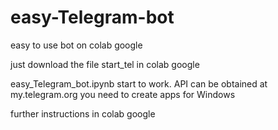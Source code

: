 # easy-Telegram-bot
easy to use bot on colab google


just download the file start_tel  in  colab google

easy_Telegram_bot.ipynb start to work.
API can be obtained at my.telegram.org
you need to create apps for Windows

further instructions in colab google
